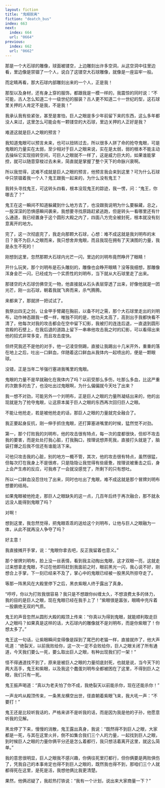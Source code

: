 ```yaml
---
layout: fiction
title: "鬼眼脱离"
fiction: "deatch_bus"
index: 663
next:
  index: 664
  url: "0664"
previous:
  index: 662
  url: "0662"
---
```

那是一个大石球的雕像，球面被镂空，上边雕刻出许多空洞，从这空洞中往里边看，里边像是禁锢了一个人，说白了这镂空大石球雕像，就像是一座监牢一般。

而定睛再看，那大石球内部雕刻出来的一个人，正是我！

那型以及身材，还有身上穿的服饰，都跟我是一模一样的，我震惊的同时说：“不可能，古人怎么知道二十一级世纪的服装？古人更不知道二十一世纪的型，这石球里关押的人肯定不是我，不是我！”

我承认我有些紧张，甚至是害怕，巨人之眼是多少年前留下来的东西，这么多年都没人来过，这里怎么可能会有一颗镂空的大石球，里边关押的人正好是我？

难道这就是巨人之眼的预言？

我知道鬼眼可以预言未来，也可以扭转过去，所以很多人拼了命的抢夺鬼眼，可是鬼眼的力量实在太弱，至少相对于巨人之眼来说，实在是太弱，弱的根本不能主动去操纵它实现扭转空间，可巨人之眼就不一样了，这是威力巨大的，如果谁能掌控，就可以随意穿梭过去未来，简直就是掌握了整个天下的命脉兴衰啊。

所以我觉得，这难不成就是巨人之眼的预言，他预言我会来到这里？可为什么石球中只禁锢着我一个人？鬼王跟我一起来的，为什么没有鬼王？

我转头寻找鬼王，可这转头四看，根本没现鬼王的踪迹，我一愣，问：“鬼王，你哪去了？”

鬼王在这一瞬间不知道躲藏到什么地方去了，也没跟我说明为什么要躲藏，总之，一股深深的恐惧感瞬间袭来，我想要寻找原路赶紧逃跑，但是转头一看哪里还有什么通道，我已经置身于这个圆形大殿之内了，四面八方完全被封死，根本就没有刻意离开的地方。

完了，这一次彻底完了，我走向那颗大石球，心想：难不成这就是我刘明布的末日？我不为巨人之眼而来，我只想舍弃鬼眼，而且我现在拥有了天演图的力量，我是永生不死的！

刚想到这里，忽然那颗大石球内光芒一闪，里边的刘明布竟然睁开了眼睛！

开什么玩笑，那个刘明布是石头雕刻的，雕像也会睁开眼睛？没等我细想，那雕像浑身金芒一闪，已经成为一个实质性的刘明布，当下就从大石球里走了出来。

那镂空的大石球仿佛空无一物，他直接就从石头表层穿透了出来，好像他就是一团光芒，刚一出石球，朝着我就飞奔而来，杀气腾腾。

来都来了，那就拼一把试试了。

我祭出四无之剑，让金甲手臂藏在胸前，以备不时之需，那个大石球里走出的刘明布，动作神态跟我一模一样，唯独不同的是，他功夫太高了，高到出手我都快看不清了，他每次对我的攻击都会在空中留下幻影，我被打的连连后退，一直退到圆形宫殿的石壁上，在我后退的道路上留下一串串他攻击我之时的幻影，可以看得出来他的招式非常多变，而且攻击度快。

但终究我还不是他的对手，他一记凌空侧踢，直接让我踢出十几米开外，重重的落在地上之后，吐出一口鲜血，伴随着这口鲜血从我体内一起喷出的，便是一颗眼球。

没错，正是当年二爷强行塞进我嘴里的鬼眼。

鬼眼的力量不是早就融化在我体内了吗？以前受那么多伤，吐那么多血，比这严重的次数多的去了，也没吐出过鬼眼啊，为什么偏偏就今天吐了出来？

我一想不对劲，可能另外一个刘明布，正是巨人之眼的力量所凝结出来的，他的出现就是为了抢夺鬼眼，让这原本属于巨人之眼的东西再次回归巨人之眼。

不能让他抢走，若是被他抢走的话，那巨人之眼的力量就完全融合了。

我正要起身反抗，刚一伸手抓住鬼眼，还打算塞进嘴里的时候，猛然觉不对劲。

第一，那个打败我的刘明布，他的攻击很有特点，每一次的度都很快，但却不攻击我的要害，而是处处打我心脏，打我胸口，按理说想弄死我，直接打头就是了，脑袋打爆之后我不信还有谁能活下来。

可他只攻击我的心脏，别的地方一概不管，其次，他的攻击很有特点，虽然很猛，但每次打在我身上不是很疼，只是隐隐让我觉得有些疲惫，按理说被重击之后，身上会产生疼的反应，可我疼了一会就没感觉了，所剩下的只有想吐。

所以一口鲜血没忍住吐了出来，同时也吐出了鬼眼，难不成这就是那个冒牌刘明布想要的结局。

如果鬼眼被他抢走，那巨人之眼缺失的这一点，几百年后终于再次融合，那不就永远没人能得到鬼眼了吗？

对啊！

想到这里，我忽然觉得，把鬼眼乖乖的送给这个刘明布，让他与巨人之眼融为一体，从此不就再没人争夺了吗？

好主意！

我直接摊开手掌，说：“鬼眼你拿去吧，反正我留着也意义。”

那个冒牌刘明布，脸上没一丝表情，看到我主动掏出鬼眼，这才双眼一亮，这就走过来想拿走鬼眼，不过在他即将赶到我面前之时，眼前黑光一闪，我心说不好，刚想合上手掌，下一刻已经来不及了，掌心中的鬼眼已经被一股黑风所掠夺走了。

等那一阵黑风在大殿里停下之后，黑衣紫眼人终于露出了真身。

“哼哼，你以为打败我很容易？我只是不想跟你纠缠太久，不想浪费太多的体力，我的目的是巨人之眼，现在鬼眼已经在我手上了！”紫眼很是嚣张，眼睛中充斥着一股霸绝无双的气质。

鬼王的声音忽然从圆形大殿的殿顶上传来：“你真以为得到鬼眼，就能顺利取走巨人之眼吗？如果真是这样的话，大石球内的雕像就不是刘明布，而是你紫眼了！你想太多了。”

鬼王这一句话，让紫眼瞬间变得像是踩到了尾巴的老猫一样，直接就炸了，他大声吼道：“绝裂天，以前我败给你，这一次一定不会败给你，巨人之眼关闭了所有通道，今天我们要么一死，要么取出巨人之眼，有种出现我们打一架！”

怪不得通道找不到了，原来是被巨人之眼的力量彻底封死，也就是说，当今天下的两大高手，鬼王和紫眼，以及我这个蠢蛋刘明布全都被困在了这里，不得到巨人之眼，我们只有一死。

鬼王振声喝道：“真以为老夫怕了你不成，我绝裂天以前能杀你，现在还能杀你！”

一声龙吟从殿顶传来，一条黑龙横空出世，径直朝着紫眼飞来，我大吼一声：“不要打！”

鬼王还是比较听我话的，严格来讲不是听我的话，而是因为我是他的子孙，他愿意听我的见解。

黑龙停了下来，慢慢的消散，鬼王露出真身，我说：“既然得不到巨人之眼，大家都是一死，与其在这里火并，倒不如集合我们三个人的力量，一起找到巨人之眼，到时候巨人之眼的力量你俩平分还是怎么着都行，我只想活着离开这里，就这么简单。”

我的意思很明显，巨人之眼我不感兴趣，你俩往死里打都行，但你俩要是两败俱伤了，凭我自己的本事肯定也得不到巨人之眼的，既然我也得不到，那咱们三个人就都得死在这里，是死是活，我想他俩比我更清楚。

果然，他俩迟疑了，我趁热打铁说：“我有一个计划，说出来大家商量一下？”